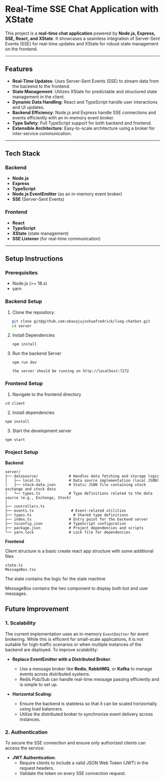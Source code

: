 # Real-Time SSE Chat Application with XState

This project is a **real-time chat application** powered by **Node.js, Express, SSE, React, and XState**. It showcases a seamless integration of Server-Sent Events (SSE) for real-time updates and XState for robust state management on the frontend.

---

## Features

- **Real-Time Updates**: Uses Server-Sent Events (SSE) to stream data from the backend to the frontend.
- **State Management**: Utilizes XState for predictable and structured state management in the client.
- **Dynamic Data Handling**: React and TypeScript handle user interactions and UI updates.
- **Backend Efficiency**: Node.js and Express handle SSE connections and events efficiently with an in-memory event broker.
- **Type Safety**: Full TypeScript support for both backend and frontend.
- **Extensible Architecture**: Easy-to-scale architecture using a broker for inter-service communication.

---

## Tech Stack

### Backend

- **Node.js**
- **Express**
- **TypeScript**
- **Node.js EventEmitter** (as an in-memory event broker)
- **SSE** (Server-Sent Events)

### Frontend

- **React**
- **TypeScript**
- **XState** (state management)
- **SSE Listener** (for real-time communication)

---

## Setup Instructions

### Prerequisites

- Node.js (>= 18.x)
- yarn

### Backend Setup

1. Clone the repository:

```bash
   git clone git@github.com:obasajujoshuafredrick/lseg-chatbot.git
   cd server
```

2. Install Dependencies

   ```npm
   npm install
   ```
3. Run the backend Server

   ```
   npm run dev

   the server should be running on http://localhost:7272
   ```


### Frontend Setup 

1. Navigate to the frontend directory

```
cd client
```

2. Install dependencies

```
npm install
```

3. Start the development server

```
npm start

```


### Project Setup

**Backend**

```
server/
├── datasource/              # Handles data fetching and storage logic
│   ├── local.ts             # Data source implementation (local JSON)
│   ├── stock-data.json      # Static JSON file containing stock exchange and stock data
│   └── types.ts             # Type definitions related to the data source (e.g., Exchange, Stock)
│
├── controllers.ts   
├── events.ts                 # Event-related utilities
├── types.ts                   # Shared type definitions
├── index.ts                 # Entry point for the backend server
├── tsconfig.json            # TypeScript configuration
├── package.json             # Project dependencies and scripts
└── yarn.lock                # Lock file for dependencies
```




**Frontend**

Client structure is a basic create react app structure with some additional files

```
state.ts
MessageBox.tsx
```

The state contains the logic for the state machine 

MessageBox contains the two component to display both bot and user messages.

## Future Improvement

### 1. Scalability

The current implementation uses an in-memory `EventEmitter` for event brokering. While this is efficient for small-scale applications, it is not suitable for high-traffic scenarios or when multiple instances of the backend are deployed. To improve scalability:

- **Replace EventEmitter with a Distributed Broker**:

  - Use a message broker like **Redis**, **RabbitMQ**, or **Kafka** to manage events across distributed systems.
  - Redis Pub/Sub can handle real-time message passing efficiently and is simple to set up.
- **Horizontal Scaling**:

  - Ensure the backend is stateless so that it can be scaled horizontally using load balancers.
  - Utilize the distributed broker to synchronize event delivery across instances.

### 2. Authentication

To secure the SSE connection and ensure only authorized clients can access the service:

- **JWT Authentication**:
  - Require clients to include a valid JSON Web Token (JWT) in the request headers.
  - Validate the token on every SSE connection request.

